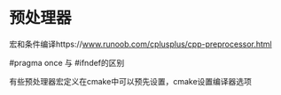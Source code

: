 # 预处理器

宏和条件编译https://www.runoob.com/cplusplus/cpp-preprocessor.html

#pragma once 与 #ifndef的区别

有些预处理器宏定义在cmake中可以预先设置，cmake设置编译器选项